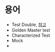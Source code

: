 용어
========================

- Test Double,  [참고](https://martinfowler.com/bliki/TestDouble.html)
- Golden Master test
- Characterized Test
- Mock
- 